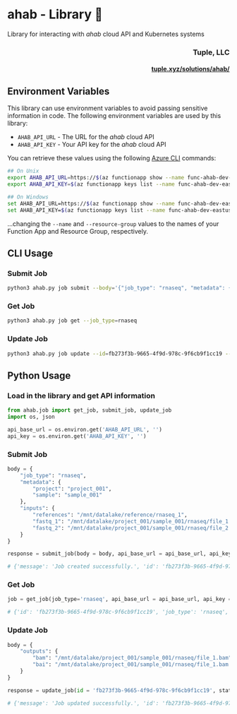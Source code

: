 # ahab - Library 🦑
Library for interacting with _ahab_ cloud API and Kubernetes systems

<h3 align="right">Tuple, LLC</h3>
<a href="https://tuple.xyz/solutions/ahab/" target="_blank"><h4 align="right">tuple.xyz/solutions/ahab/</h4></a>

## Environment Variables
This library can use environment variables to avoid passing sensitive information in code.
The following environment variables are used by this library:
- `AHAB_API_URL` - The URL for the _ahab_ cloud API
- `AHAB_API_KEY` - Your API key for the _ahab_ cloud API

You can retrieve these values using the following [Azure CLI](https://learn.microsoft.com/en-us/cli/azure/install-azure-cli) commands:

```bash
## On Unix
export AHAB_API_URL=https://$(az functionapp show --name func-ahab-dev-eastus-001 --resource-group rg-ahab-dev-eastus-001 --query defaultHostName -o tsv)
export AHAB_API_KEY=$(az functionapp keys list --name func-ahab-dev-eastus-001 --resource-group rg-ahab-dev-eastus-001 --query functionKeys -o tsv)

## On Windows
set AHAB_API_URL=https://$(az functionapp show --name func-ahab-dev-eastus-001 --resource-group rg-ahab-dev-eastus-001 --query defaultHostName -o tsv)
set AHAB_API_KEY=$(az functionapp keys list --name func-ahab-dev-eastus-001 --resource-group rg-ahab-dev-eastus-001 --query functionKeys -o tsv)
```
...changing the `--name` and `--resource-group` values to the names of your Function App and Resource Group, respectively.


## CLI Usage

### Submit Job
```bash
python3 ahab.py job submit --body='{"job_type": "rnaseq", "metadata": {"project": "project_001", "sample": "sample_001"}, "inputs": {"references": "/mnt/datalake/reference/rnaseq_1", "fastq_1": "/mnt/datalake/project_001/sample_001/rnaseq/file_1.fastq.gz", "fastq_2": "/mnt/datalake/project_001/sample_001/rnaseq/file_2.fastq.gz"}}'
```

### Get Job
```bash
python3 ahab.py job get --job_type=rnaseq
```

### Update Job
```bash
python3 ahab.py job update --id=fb273f3b-9665-4f9d-978c-9f6cb9f1cc19 --status=COMPLETE --body='{"outputs": {"bam": "/mnt/datalake/project_001/sample_001/rnaseq/file_1.bam", "bai": "/mnt/datalake/project_001/sample_001/rnaseq/file_1.bam.bai"}}'
```

## Python Usage

### Load in the library and get API information
```python
from ahab.job import get_job, submit_job, update_job
import os, json

api_base_url = os.environ.get('AHAB_API_URL', '')
api_key = os.environ.get('AHAB_API_KEY', '')
```

### Submit Job
```python
body = {
    "job_type": "rnaseq",
    "metadata": {
        "project": "project_001",
        "sample": "sample_001"
    },
    "inputs": {
        "references": "/mnt/datalake/reference/rnaseq_1",
        "fastq_1": "/mnt/datalake/project_001/sample_001/rnaseq/file_1.fastq.gz",
        "fastq_2": "/mnt/datalake/project_001/sample_001/rnaseq/file_2.fastq.gz"
    }
}

response = submit_job(body = body, api_base_url = api_base_url, api_key = api_key)

# {'message': 'Job created successfully.', 'id': 'fb273f3b-9665-4f9d-978c-9f6cb9f1cc19', 'job_type': 'rnaseq'}

```

### Get Job
```python
job = get_job(job_type='rnaseq', api_base_url = api_base_url, api_key = api_key)

# {'id': 'fb273f3b-9665-4f9d-978c-9f6cb9f1cc19', 'job_type': 'rnaseq', 'current_status': 'STARTED', 'status_history': {'2024-04-29T17:10:18.552843': 'PENDING', '2024-04-29T17:11:15.582001': 'STARTED'}, 'metadata': {'project': 'project_001', 'sample': 'sample_001'}, 'inputs': {'references': '/mnt/datalake/reference/rnaseq_1', 'fastq_1': '/mnt/datalake/project_001/sample_001/rnaseq/file_1.fastq.gz', 'fastq_2': '/mnt/datalake/project_001/sample_001/rnaseq/file_2.fastq.gz'}}

```

### Update Job
```python
body = {
    "outputs": {
        "bam": "/mnt/datalake/project_001/sample_001/rnaseq/file_1.bam",
        "bai": "/mnt/datalake/project_001/sample_001/rnaseq/file_1.bam.bai"
    }
}

response = update_job(id = 'fb273f3b-9665-4f9d-978c-9f6cb9f1cc19', status = "COMPLETE", body = body, api_base_url = api_base_url, api_key = api_key)

# {'message': 'Job updated successfully.', 'id': 'fb273f3b-9665-4f9d-978c-9f6cb9f1cc19', 'status': 'COMPLETE'}
```